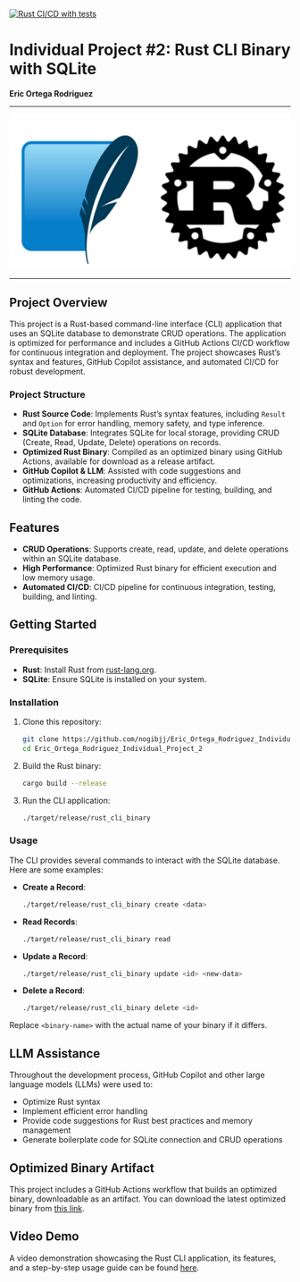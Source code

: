 [![Rust CI/CD with tests](https://github.com/nogibjj/Eric_Ortega_Rodriguez_Individual_Project_2/actions/workflows/cicd.yml/badge.svg)](https://github.com/nogibjj/Eric_Ortega_Rodriguez_Individual_Project_2/actions/workflows/cicd.yml)

# Individual Project #2: Rust CLI Binary with SQLite

**Eric Ortega Rodriguez**

---

<div style="text-align: center;">
    <img src="image.png" alt="Project Image">
</div>

---

## Project Overview

This project is a Rust-based command-line interface (CLI) application that uses an SQLite database to demonstrate CRUD operations. The application is optimized for performance and includes a GitHub Actions CI/CD workflow for continuous integration and deployment. The project showcases Rust’s syntax and features, GitHub Copilot assistance, and automated CI/CD for robust development.

### Project Structure

- **Rust Source Code**: Implements Rust’s syntax features, including `Result` and `Option` for error handling, memory safety, and type inference.
- **SQLite Database**: Integrates SQLite for local storage, providing CRUD (Create, Read, Update, Delete) operations on records.
- **Optimized Rust Binary**: Compiled as an optimized binary using GitHub Actions, available for download as a release artifact.
- **GitHub Copilot & LLM**: Assisted with code suggestions and optimizations, increasing productivity and efficiency.
- **GitHub Actions**: Automated CI/CD pipeline for testing, building, and linting the code.

## Features

- **CRUD Operations**: Supports create, read, update, and delete operations within an SQLite database.
- **High Performance**: Optimized Rust binary for efficient execution and low memory usage.
- **Automated CI/CD**: CI/CD pipeline for continuous integration, testing, building, and linting.

## Getting Started

### Prerequisites

- **Rust**: Install Rust from [rust-lang.org](https://www.rust-lang.org/).
- **SQLite**: Ensure SQLite is installed on your system.

### Installation

1. Clone this repository:
    ```bash
    git clone https://github.com/nogibjj/Eric_Ortega_Rodriguez_Individual_Project_2
    cd Eric_Ortega_Rodriguez_Individual_Project_2
    ```

2. Build the Rust binary:
    ```bash
    cargo build --release
    ```

3. Run the CLI application:
    ```bash
    ./target/release/rust_cli_binary
    ```

### Usage

The CLI provides several commands to interact with the SQLite database. Here are some examples:

- **Create a Record**:
    ```bash
    ./target/release/rust_cli_binary create <data>
    ```

- **Read Records**:
    ```bash
    ./target/release/rust_cli_binary read
    ```

- **Update a Record**:
    ```bash
    ./target/release/rust_cli_binary update <id> <new-data>
    ```

- **Delete a Record**:
    ```bash
    ./target/release/rust_cli_binary delete <id>
    ```

Replace `<binary-name>` with the actual name of your binary if it differs.

## LLM Assistance

Throughout the development process, GitHub Copilot and other large language models (LLMs) were used to:

- Optimize Rust syntax
- Implement efficient error handling
- Provide code suggestions for Rust best practices and memory management
- Generate boilerplate code for SQLite connection and CRUD operations

## Optimized Binary Artifact

This project includes a GitHub Actions workflow that builds an optimized binary, downloadable as an artifact. You can download the latest optimized binary from [this link](https://github.com/nogibjj/Eric_Ortega_Rodriguez_Individual_Project_2/actions/runs/11674989311/artifacts/2144072759).

## Video Demo

A video demonstration showcasing the Rust CLI application, its features, and a step-by-step usage guide can be found [here](#). 
